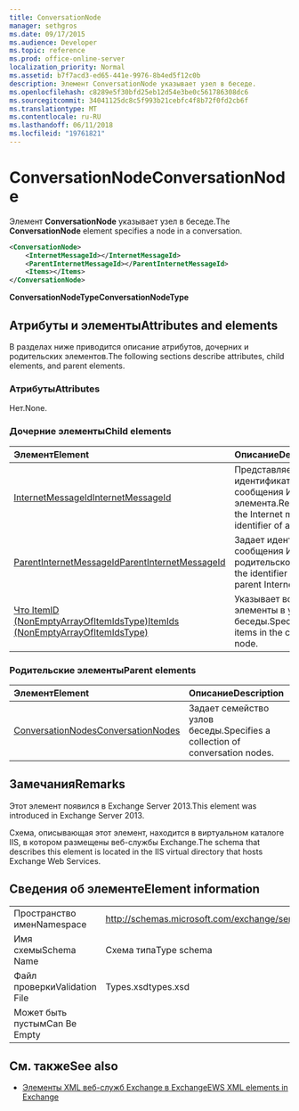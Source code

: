 ```yaml
---
title: ConversationNode
manager: sethgros
ms.date: 09/17/2015
ms.audience: Developer
ms.topic: reference
ms.prod: office-online-server
localization_priority: Normal
ms.assetid: b7f7acd3-ed65-441e-9976-8b4ed5f12c0b
description: Элемент ConversationNode указывает узел в беседе.
ms.openlocfilehash: c8289e5f30bfd25eb12d54e3be0c561786308dc6
ms.sourcegitcommit: 34041125dc8c5f993b21cebfc4f8b72f0fd2cb6f
ms.translationtype: MT
ms.contentlocale: ru-RU
ms.lasthandoff: 06/11/2018
ms.locfileid: "19761821"
---
```

# <a name="conversationnode"></a><span data-ttu-id="c47de-103">ConversationNode</span><span class="sxs-lookup"><span data-stu-id="c47de-103">ConversationNode</span></span>

<span data-ttu-id="c47de-104">Элемент **ConversationNode** указывает узел в беседе.</span><span class="sxs-lookup"><span data-stu-id="c47de-104">The **ConversationNode** element specifies a node in a conversation.</span></span> 
  
```XML
<ConversationNode>
    <InternetMessageId></InternetMessageId>
    <ParentInternetMessageId></ParentInternetMessageId>
    <Items></Items>
</ConversationNode>
```

 <span data-ttu-id="c47de-105">**ConversationNodeType**</span><span class="sxs-lookup"><span data-stu-id="c47de-105">**ConversationNodeType**</span></span>
## <a name="attributes-and-elements"></a><span data-ttu-id="c47de-106">Атрибуты и элементы</span><span class="sxs-lookup"><span data-stu-id="c47de-106">Attributes and elements</span></span>

<span data-ttu-id="c47de-107">В разделах ниже приводится описание атрибутов, дочерних и родительских элементов.</span><span class="sxs-lookup"><span data-stu-id="c47de-107">The following sections describe attributes, child elements, and parent elements.</span></span>
  
### <a name="attributes"></a><span data-ttu-id="c47de-108">Атрибуты</span><span class="sxs-lookup"><span data-stu-id="c47de-108">Attributes</span></span>

<span data-ttu-id="c47de-109">Нет.</span><span class="sxs-lookup"><span data-stu-id="c47de-109">None.</span></span>
  
### <a name="child-elements"></a><span data-ttu-id="c47de-110">Дочерние элементы</span><span class="sxs-lookup"><span data-stu-id="c47de-110">Child elements</span></span>

|<span data-ttu-id="c47de-111">**Элемент**</span><span class="sxs-lookup"><span data-stu-id="c47de-111">**Element**</span></span>|<span data-ttu-id="c47de-112">**Описание**</span><span class="sxs-lookup"><span data-stu-id="c47de-112">**Description**</span></span>|
|:-----|:-----|
|[<span data-ttu-id="c47de-113">InternetMessageId</span><span class="sxs-lookup"><span data-stu-id="c47de-113">InternetMessageId</span></span>](internetmessageid.md) <br/> |<span data-ttu-id="c47de-114">Представляет идентификатор сообщения Интернета элемента.</span><span class="sxs-lookup"><span data-stu-id="c47de-114">Represents the Internet message identifier of an item.</span></span>  <br/> |
|[<span data-ttu-id="c47de-115">ParentInternetMessageId</span><span class="sxs-lookup"><span data-stu-id="c47de-115">ParentInternetMessageId</span></span>](parentinternetmessageid.md) <br/> |<span data-ttu-id="c47de-116">Задает идентификатор сообщения Интернета родительского.</span><span class="sxs-lookup"><span data-stu-id="c47de-116">Specifies the identifier of the parent Internet message.</span></span>  <br/> |
|[<span data-ttu-id="c47de-117">Что ItemID (NonEmptyArrayOfItemIdsType)</span><span class="sxs-lookup"><span data-stu-id="c47de-117">ItemIds (NonEmptyArrayOfItemIdsType)</span></span>](itemids-nonemptyarrayofitemidstype.md) <br/> |<span data-ttu-id="c47de-118">Указывает все элементы в узле беседы.</span><span class="sxs-lookup"><span data-stu-id="c47de-118">Specifies all the items in the conversation node.</span></span>  <br/> |
   
### <a name="parent-elements"></a><span data-ttu-id="c47de-119">Родительские элементы</span><span class="sxs-lookup"><span data-stu-id="c47de-119">Parent elements</span></span>

|<span data-ttu-id="c47de-120">**Элемент**</span><span class="sxs-lookup"><span data-stu-id="c47de-120">**Element**</span></span>|<span data-ttu-id="c47de-121">**Описание**</span><span class="sxs-lookup"><span data-stu-id="c47de-121">**Description**</span></span>|
|:-----|:-----|
|[<span data-ttu-id="c47de-122">ConversationNodes</span><span class="sxs-lookup"><span data-stu-id="c47de-122">ConversationNodes</span></span>](conversationnodes.md) <br/> |<span data-ttu-id="c47de-123">Задает семейство узлов беседы.</span><span class="sxs-lookup"><span data-stu-id="c47de-123">Specifies a collection of conversation nodes.</span></span>  <br/> |
   
## <a name="remarks"></a><span data-ttu-id="c47de-124">Замечания</span><span class="sxs-lookup"><span data-stu-id="c47de-124">Remarks</span></span>

<span data-ttu-id="c47de-125">Этот элемент появился в Exchange Server 2013.</span><span class="sxs-lookup"><span data-stu-id="c47de-125">This element was introduced in Exchange Server 2013.</span></span>
  
<span data-ttu-id="c47de-126">Схема, описывающая этот элемент, находится в виртуальном каталоге IIS, в котором размещены веб-службы Exchange.</span><span class="sxs-lookup"><span data-stu-id="c47de-126">The schema that describes this element is located in the IIS virtual directory that hosts Exchange Web Services.</span></span>
  
## <a name="element-information"></a><span data-ttu-id="c47de-127">Сведения об элементе</span><span class="sxs-lookup"><span data-stu-id="c47de-127">Element information</span></span>

|||
|:-----|:-----|
|<span data-ttu-id="c47de-128">Пространство имен</span><span class="sxs-lookup"><span data-stu-id="c47de-128">Namespace</span></span>  <br/> |http://schemas.microsoft.com/exchange/services/2006/types  <br/> |
|<span data-ttu-id="c47de-129">Имя схемы</span><span class="sxs-lookup"><span data-stu-id="c47de-129">Schema Name</span></span>  <br/> |<span data-ttu-id="c47de-130">Схема типа</span><span class="sxs-lookup"><span data-stu-id="c47de-130">Type schema</span></span>  <br/> |
|<span data-ttu-id="c47de-131">Файл проверки</span><span class="sxs-lookup"><span data-stu-id="c47de-131">Validation File</span></span>  <br/> |<span data-ttu-id="c47de-132">Types.xsd</span><span class="sxs-lookup"><span data-stu-id="c47de-132">types.xsd</span></span>  <br/> |
|<span data-ttu-id="c47de-133">Может быть пустым</span><span class="sxs-lookup"><span data-stu-id="c47de-133">Can Be Empty</span></span>  <br/> ||
   
## <a name="see-also"></a><span data-ttu-id="c47de-134">См. также</span><span class="sxs-lookup"><span data-stu-id="c47de-134">See also</span></span>



- [<span data-ttu-id="c47de-135">Элементы XML веб-служб Exchange в Exchange</span><span class="sxs-lookup"><span data-stu-id="c47de-135">EWS XML elements in Exchange</span></span>](ews-xml-elements-in-exchange.md)

